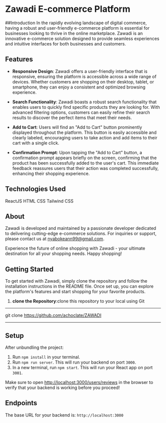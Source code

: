 # Zawadi E-commerce Platform

##Introduction
In the rapidly evolving landscape of digital commerce, having a robust and user-friendly e-commerce platform is essential for businesses looking to thrive in the online marketplace. Zawadi is an innovative e-commerce solution designed to provide seamless experiences and intuitive interfaces for both businesses and customers.

## Features
* **Responsive Design**: Zawadi offers a user-friendly interface that is responsive, ensuring the platform is accessible across a wide range of devices. Whether customers are shopping on their desktop, tablet, or smartphone, they can enjoy a consistent and optimized browsing experience.

* **Search Functionality**: Zawadi boasts a robust search functionality that enables users to quickly find specific products they are looking for. With advanced filtering options, customers can easily refine their search results to discover the perfect items that meet their needs.

* **Add to Cart**: Users will find an "Add to Cart" button prominently displayed throughout the platform. This button is easily accessible and clearly labeled, encouraging users to take action and add items to their cart with a single click.

* **Confirmation Prompt**: Upon tapping the "Add to Cart" button, a confirmation prompt appears briefly on the screen, confirming that the product has been successfully added to the user's cart. This immediate feedback reassures users that their action was completed successfully, enhancing their shopping experience.

## Technologies Used
ReactJS
HTML
CSS
Tailwind CSS


## About
Zawadi is developed and maintained by a passionate developer dedicated to delivering cutting-edge e-commerce solutions. For inquiries or support, please contact us at nyabokeann99@gmail.com.

Experience the future of online shopping with Zawadi - your ultimate destination for all your shopping needs. Happy shopping!

## Getting Started
To get started with Zawadi, simply clone the repository and follow the installation instructions in the README file. Once set up, you can explore the platform's features and start shopping for your favorite products.
1. **clone the Repository**:clone this repository to your local using Git
***
git clone https://github.com/achoclate/ZAWADI
***

## Setup

After unbundling the project:

1. Run `npm install` in your terminal.
2. Run `npm run server`. This will run your backend on port `3000`.
3. In a new terminal, run `npm start`. This will run your React app on port `3001`.

Make sure to open
[http://localhost:3000/users/reviews](http://localhost:3000/users/reviews) in the
browser to verify that your backend is working before you proceed!

## Endpoints

The base URL for your backend is: `http://localhost:3000`